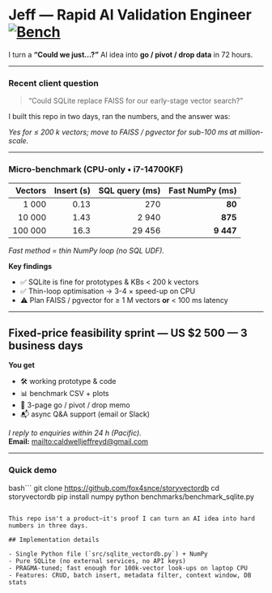 # Jeff — Rapid AI Validation Engineer  [![Bench](https://img.shields.io/badge/bench-pass-brightgreen)](benchmarks/results.csv)

I turn a **“Could we just…?”** AI idea into **go / pivot / drop data** in 72 hours.

---

### Recent client question  
> “Could SQLite replace FAISS for our early-stage vector search?”

I built this repo in two days, ran the numbers, and the answer was:

*Yes for ≤ 200 k vectors; move to FAISS / pgvector for sub-100 ms at million-scale.*

---

### Micro-benchmark  (CPU-only • i7-14700KF)

| Vectors | Insert&nbsp;(s) | SQL&nbsp;query&nbsp;(ms) | Fast&nbsp;NumPy&nbsp;(ms) |
|--------:|---------------:|-------------------------:|-------------------------:|
| 1 000   | 0.13 | 270   | **80** |
| 10 000  | 1.43 | 2 940 | **875** |
| 100 000 | 16.3 | 29 456 | **9 447** |

*Fast method = thin NumPy loop (no SQL UDF).*

**Key findings**

- ✅ SQLite is fine for prototypes & KBs < 200 k vectors  
- ✅ Thin-loop optimisation → 3-4 × speed-up on CPU  
- ⚠️ Plan FAISS / pgvector for ≥ 1 M vectors **or** < 100 ms latency

---

## Fixed-price feasibility sprint — **US $2 500 — 3 business days**

**You get**

- 🛠️ working prototype & code  
- 📊 benchmark CSV + plots  
- 📝 3-page go / pivot / drop memo  
- 📬 async Q&A support (email or Slack)  

*I reply to enquiries within 24 h (Pacific).*  
**Email:** <mailto:caldwelljeffreyd@gmail.com>

---

### Quick demo

bash```
git clone https://github.com/fox4snce/storyvectordb
cd storyvectordb
pip install numpy
python benchmarks/benchmark_sqlite.py
```

This repo isn't a product—it's proof I can turn an AI idea into hard numbers in three days.

## Implementation details

- Single Python file (`src/sqlite_vectordb.py`) + NumPy
- Pure SQLite (no external services, no API keys)  
- PRAGMA-tuned; fast enough for 100k-vector look-ups on laptop CPU
- Features: CRUD, batch insert, metadata filter, context window, DB stats
